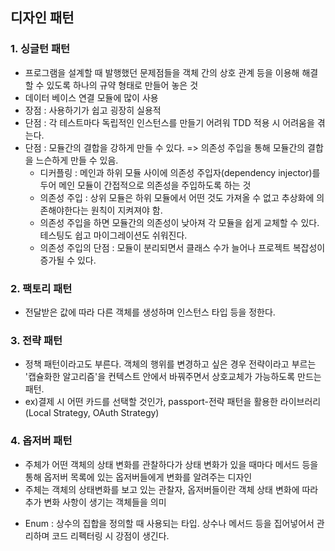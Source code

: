 ## 디자인 패턴

### 1. 싱글턴 패턴

- 프로그램을 설계할 때 발행했던 문제점들을 객체 간의 상호 관계 등을 이용해 해결할 수 있도록 하나의 규약 형태로 만들어 놓은 것
- 데이터 베이스 연결 모듈에 많이 사용
- 장점 : 사용하기가 쉽고 굉장히 실용적
- 단점 : 각 테스트마다 독립적인 인스턴스를 만들기 어려워 TDD 적용 시 어려움을 겪는다.
- 단점 : 모듈간의 결합을 강하게 만들 수 있다. => 의존성 주입을 통해 모듈간의 결합을 느슨하게 만들 수 있음.
  - 디커플링 : 메인과 하위 모듈 사이에 의존성 주입자(dependency injector)를 두어 메인 모듈이 간접적으로 의존성을 주입하도록 하는 것
  - 의존성 주입 : 상위 모듈은 하위 모듈에서 어떤 것도 가져올 수 없고 추상화에 의존해야한다는 원칙이 지켜져야 함.
  - 의존성 주입을 하면 모듈간의 의존성이 낮아져 각 모듈을 쉽게 교체할 수 있다. 테스팅도 쉽고 마이그레이션도 쉬워진다.
  - 의존성 주입의 단점 : 모듈이 분리되면서 클래스 수가 늘어나 프로젝트 복잡성이 증가될 수 있다.

### 2. 팩토리 패턴

- 전달받은 값에 따라 다른 객체를 생성하며 인스턴스 타입 등을 정한다.

### 3. 전략 패턴

- 정책 패턴이라고도 부른다. 객체의 행위를 변경하고 싶은 경우 전략이라고 부르는 '캡슐화한 알고리즘'을 컨텍스트 안에서 바꿔주면서 상호교체가 가능하도록 만드는 패턴.
- ex)결제 시 어떤 카드를 선택할 것인가, passport-전략 패턴을 활용한 라이브러리(Local Strategy, OAuth Strategy)

### 4. 옵저버 패턴

- 주체가 어떤 객체의 상태 변화를 관찰하다가 상태 변화가 있을 때마다 메서드 등을 통해 옵저버 목록에 있는 옵저버들에게 변화를 알려주는 디자인
- 주체는 객체의 상태변화를 보고 있는 관찰자, 옵저버들이란 객체 상태 변화에 따라 추가 변화 사항이 생기는 객체들을 의미

* Enum : 상수의 집합을 정의할 때 사용되는 타입. 상수나 메서드 등을 집어넣어서 관리하며 코드 리펙터링 시 강점이 생긴다.
